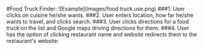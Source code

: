 #Food Truck Finder:
![Example](images/food truck use.png)
###1. User clicks on cuisine he/she wants.
###2. User enters location, how far he/she wants to travel, and clicks search.
###3. User clicks directions for a food truck on the list and Google maps driving directions for them.
###4. User has the option of clicking restaurant name and website redirects them to the restaurant's website:
